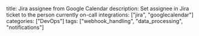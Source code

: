title: Jira assignee from Google Calendar
description: Set assignee in Jira ticket to the person currently on-call
integrations: ["jira", "googlecalendar"]
categories: ["DevOps"]
tags: ["webhook_handling", "data_processing", "notifications"]
